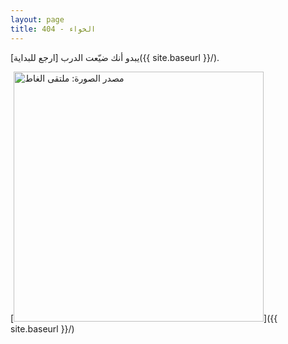 ```yaml
---
layout: page
title: 404 - الخواء
---
```

يبدو أنك ضيّعت الدرب [ارجع للبداية]({{ site.baseurl }}/).


[<img src="{{ site.baseurl }}/images/404.jpg" alt="مصدر الصورة: ملتقى الغاط" style="width: 400px;"/>]({{ site.baseurl }}/)
